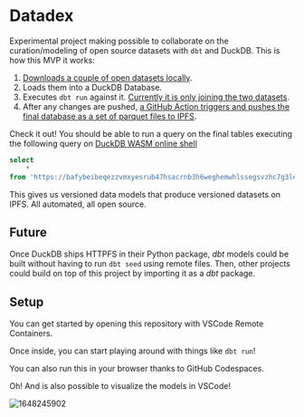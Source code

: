 # Datadex

Experimental project making possible to collaborate on the curation/modeling of open source datasets with `dbt` and DuckDB. This is how this MVP it works:

1. [Downloads a couple of open datasets locally](Makefile).
2. Loads them into a DuckDB Database.
3. Executes `dbt run` against it. [Currently it is only joining the two datasets](models/join.sql).
4. After any changes are pushed, [a GitHub Action triggers and pushes the final database as a set of parquet files to IPFS](https://github.com/davidgasquez/datadex/actions/workflows/docs.yml).

Check it out! You should be able to run a query on the final tables executing the following query on [DuckDB WASM online shell](https://shell.duckdb.org/)


```sql
select 
    * 
from 'https://bafybeibeqezzvmxyesrub47hsacrnb3h6weghemwhlssegsvzhc7g3lere.ipfs.dweb.link/2_join.parquet';
```

This gives us versioned data models that produce versioned datasets on IPFS. All automated, all open source.

## Future

Once DuckDB ships HTTPFS in their Python package, _dbt_ models could be built without having to run `dbt seed` using remote files.
Then, other projects could build on top of this project by importing it as a _dbt_ package.

## Setup

You can get started by opening this repository with VSCode Remote Containers.

Once inside, you can start playing around with things like `dbt run`!

You can also run this in your browser thanks to GitHub Codespaces.

Oh! And is also possible to visualize the models in VSCode!

![1648245902](https://user-images.githubusercontent.com/1682202/160208641-0cf3e7c5-6339-408c-a08a-b5d164d1ed64.png)

